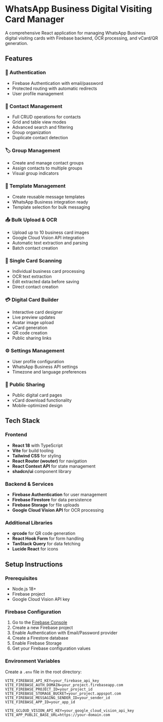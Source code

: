 # WhatsApp Business Digital Visiting Card Manager

A comprehensive React application for managing WhatsApp Business digital visiting cards with Firebase backend, OCR processing, and vCard/QR generation.

## Features

### 🔐 Authentication
- Firebase Authentication with email/password
- Protected routing with automatic redirects
- User profile management

### 📇 Contact Management
- Full CRUD operations for contacts
- Grid and table view modes
- Advanced search and filtering
- Group organization
- Duplicate contact detection

### 🏷️ Group Management
- Create and manage contact groups
- Assign contacts to multiple groups
- Visual group indicators

### 📝 Template Management
- Create reusable message templates
- WhatsApp Business integration ready
- Template selection for bulk messaging

### 📤 Bulk Upload & OCR
- Upload up to 10 business card images
- Google Cloud Vision API integration
- Automatic text extraction and parsing
- Batch contact creation

### 📸 Single Card Scanning
- Individual business card processing
- OCR text extraction
- Edit extracted data before saving
- Direct contact creation

### 💳 Digital Card Builder
- Interactive card designer
- Live preview updates
- Avatar image upload
- vCard generation
- QR code creation
- Public sharing links

### ⚙️ Settings Management
- User profile configuration
- WhatsApp Business API settings
- Timezone and language preferences

### 🔗 Public Sharing
- Public digital card pages
- vCard download functionality
- Mobile-optimized design

## Tech Stack

### Frontend
- **React 18** with TypeScript
- **Vite** for build tooling
- **Tailwind CSS** for styling
- **React Router (wouter)** for navigation
- **React Context API** for state management
- **shadcn/ui** component library

### Backend & Services
- **Firebase Authentication** for user management
- **Firebase Firestore** for data persistence
- **Firebase Storage** for file uploads
- **Google Cloud Vision API** for OCR processing

### Additional Libraries
- **qrcode** for QR code generation
- **React Hook Form** for form handling
- **TanStack Query** for data fetching
- **Lucide React** for icons

## Setup Instructions

### Prerequisites
- Node.js 18+ 
- Firebase project
- Google Cloud Vision API key

### Firebase Configuration

1. Go to the [Firebase Console](https://console.firebase.google.com/)
2. Create a new Firebase project
3. Enable Authentication with Email/Password provider
4. Create a Firestore database
5. Enable Firebase Storage
6. Get your Firebase configuration values

### Environment Variables

Create a `.env` file in the root directory:

```env
VITE_FIREBASE_API_KEY=your_firebase_api_key
VITE_FIREBASE_AUTH_DOMAIN=your_project.firebaseapp.com
VITE_FIREBASE_PROJECT_ID=your_project_id
VITE_FIREBASE_STORAGE_BUCKET=your_project.appspot.com
VITE_FIREBASE_MESSAGING_SENDER_ID=your_sender_id
VITE_FIREBASE_APP_ID=your_app_id

VITE_GCLOUD_VISION_API_KEY=your_google_cloud_vision_api_key
VITE_APP_PUBLIC_BASE_URL=https://your-domain.com
